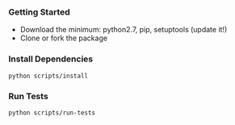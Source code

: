 ### Getting Started
* Download the minimum: python2.7, pip, setuptools (update it!)
* Clone or fork the package

### Install Dependencies
```shell
python scripts/install
```

### Run Tests
```shell
python scripts/run-tests
```
